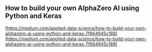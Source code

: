 ## How to build your own AlphaZero AI using Python and Keras
  
  [https://medium.com/applied-data-science/how-to-build-your-own-alphazero-ai-using-python-and-keras-7f664945c188](https://medium.com/applied-data-science/how-to-build-your-own-alphazero-ai-using-python-and-keras-7f664945c188)
